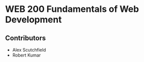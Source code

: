 <html>
  <h1>WEB 200 Fundamentals of Web Development</h1>
  <h2>Contributors</h2>
  <ul>
    <li>
      Alex Scutchfield
    </li>
    <li>
      Robert Kumar
    </li>
  </ul>
